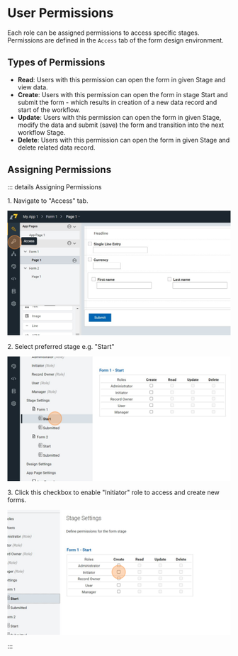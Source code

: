 # User Permissions
Each role can be assigned permissions to access specific stages. Permissions are defined in the `Access` tab of the form design environment.

## Types of Permissions
 - **Read**: Users with this permission can open the form in given Stage and view data.
 - **Create**: Users with this permission can open the form in stage Start and submit the form - which results in creation of a new data record and start of the workflow.
 - **Update**: Users with this permission can open the form in given Stage, modify the data and submit (save) the form and transition into the next workflow Stage.
 - **Delete**: Users with this permission can open the form in given Stage and delete related data record.   

## Assigning Permissions
::: details Assigning Permissions

1\. Navigate to "Access" tab.

![](/basics/74767851-6dc8-4955-b0a1-770279b39a2d.png)


2\. Select preferred stage e.g. "Start"

![](/basics/3f16b117-b6d6-4c12-b44d-786ef940d378.png)


3\. Click this checkbox to enable "Initiator" role to access and create new forms.

![](/basics/a80d47ce-417d-4a62-8ef6-daadda6c262b.png)



:::
